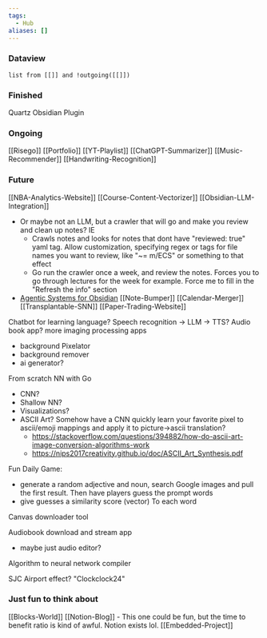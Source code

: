 ```yaml
---
tags:
  - Hub
aliases: []
---
```


### Dataview
```dataview
list from [[]] and !outgoing([[]])
```


### Finished
Quartz
Obsidian Plugin

### Ongoing
[[Risego]]
[[Portfolio]]
[[YT-Playlist]]
[[ChatGPT-Summarizer]]
[[Music-Recommender]]
[[Handwriting-Recognition]]


### Future
[[NBA-Analytics-Website]]
[[Course-Content-Vectorizer]]
[[Obsidian-LLM-Integration]]
- Or maybe not an LLM, but a crawler that will go and make you review and clean up notes? IE
	- Crawls notes and looks for notes that dont have "reviewed: true" yaml tag. Allow customization, specifying regex or tags for file names you want to review, like "~= m/ECS" or something to that effect 
	- Go run the crawler once a week, and review the notes. Forces you to go through lectures for the week for example. Force me to fill in the "Refresh the info" section 
- [Agentic Systems for Obsidian](https://chatgpt.com/c/6804df7f-0284-8007-bea0-f88211fd4696)
[[Note-Bumper]]
[[Calendar-Merger]]
[[Transplantable-SNN]]
[[Paper-Trading-Website]]

Chatbot for learning language? Speech recognition -> LLM -> TTS?
Audio book app?
more imaging processing apps
- background Pixelator
- background remover
- ai generator?

From scratch NN with Go
- CNN? 
- Shallow NN? 
- Visualizations?
- ASCII Art? Somehow have a CNN quickly learn your favorite pixel to ascii/emoji mappings and apply it to picture->ascii translation?
	- https://stackoverflow.com/questions/394882/how-do-ascii-art-image-conversion-algorithms-work
	- https://nips2017creativity.github.io/doc/ASCII_Art_Synthesis.pdf

Fun Daily Game:
- generate a random adjective and noun, search Google images and pull the first result. Then have players guess the prompt words
- give guesses a similarity score (vector) To each word

Canvas downloader tool

Audiobook download and stream app
- maybe just audio editor?

Algorithm to neural network compiler

SJC Airport effect? "Clockclock24"

### Just fun to think about
[[Blocks-World]]
[[Notion-Blog]] - This one could be fun, but the time to benefit ratio is kind of awful. Notion exists lol. 
[[Embedded-Project]]
